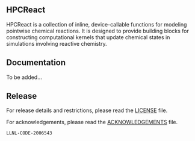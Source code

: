HPCReact
-----------------------------
HPCReact is a collection of inline, device-callable functions for modeling pointwise chemical reactions.
It is designed to provide building blocks for constructing computational kernels that update chemical states in simulations involving reactive chemistry.


Documentation
-------------
To be added...




Release
-------

For release details and restrictions, please read the [LICENSE](./LICENSE) file.

For acknowledgements, please read the [ACKNOWLEDGEMENTS](./ACKNOWLEDGEMENTS ) file.

`LLNL-CODE-2006543`
